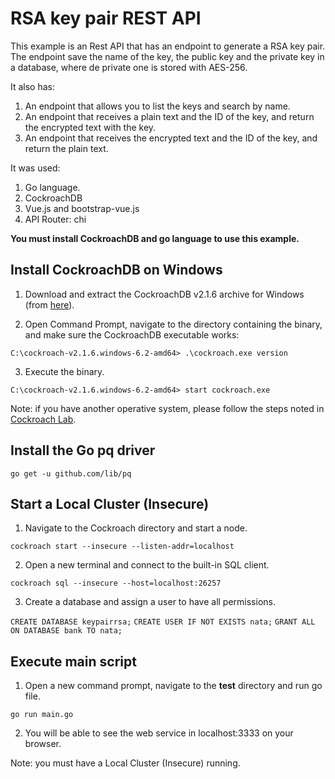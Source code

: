 # RSA key pair REST API 

This example is an Rest API that has an endpoint to generate a RSA key pair. The endpoint save the name of the key, the public key and the private key in a database, where de private one is stored with AES-256.

It also has:

1. An endpoint that allows you to list the keys and search by name.
2. An endpoint that receives a plain text and the ID of the key, and return the encrypted text with the key.
3. An endpoint that receives the encrypted text and the ID of the key, and return the plain text.

It was used:
1. Go language.
2. CockroachDB
3. Vue.js and bootstrap-vue.js
4. API Router: chi

**You must install CockroachDB and go language to use this example.**

## Install CockroachDB on Windows

1. Download and extract the CockroachDB v2.1.6 archive for Windows (from [here](https://www.cockroachlabs.com/docs/v2.1/install-cockroachdb-windows.html)).

2. Open Command Prompt, navigate to the directory containing the binary, and make sure the CockroachDB executable works:

`C:\cockroach-v2.1.6.windows-6.2-amd64> .\cockroach.exe version`

3. Execute the binary.

`C:\cockroach-v2.1.6.windows-6.2-amd64> start cockroach.exe`

Note: if you have another operative system, please follow the steps noted in [Cockroach Lab](https://www.cockroachlabs.com/docs/v2.1/install-cockroachdb-windows.html).

## Install the Go pq driver

`go get -u github.com/lib/pq`

## Start a Local Cluster (Insecure)

1. Navigate to the Cockroach directory and start a node.

`cockroach start --insecure --listen-addr=localhost`

2. Open a new terminal and connect to the built-in SQL client.

`cockroach sql --insecure --host=localhost:26257`

3. Create a database and assign a user to have all permissions.

`CREATE DATABASE keypairrsa;`
`CREATE USER IF NOT EXISTS nata;`
`GRANT ALL ON DATABASE bank TO nata;`

## Execute main script

1. Open a new command prompt, navigate to the **test** directory and run go file.

`go run main.go`

2. You will be able to see the web service in localhost:3333 on your browser.

Note: you must have a Local Cluster (Insecure) running.
